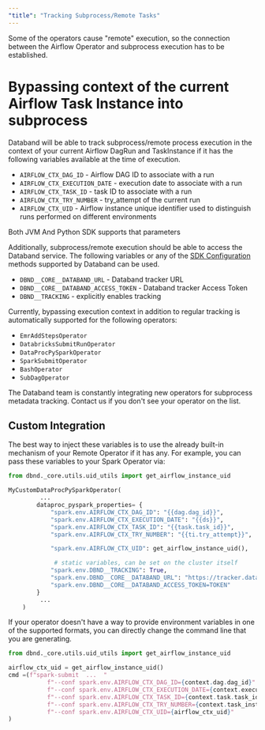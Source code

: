 ```yaml
---
"title": "Tracking Subprocess/Remote Tasks"
---
```

Some of the operators cause "remote" execution, so the connection between the Airflow Operator and subprocess execution has to be established.

# Bypassing context of the current Airflow Task Instance into subprocess
Databand will be able to track subprocess/remote process execution in the context of your current Airflow DagRun and TaskInstance if it has the following variables available at the time of execution.

* `AIRFLOW_CTX_DAG_ID` - Airflow DAG ID to associate with a run
* `AIRFLOW_CTX_EXECUTION_DATE` - execution date to associate with a run
* `AIRFLOW_CTX_TASK_ID` -  task ID to associate with a run
* `AIRFLOW_CTX_TRY_NUMBER` - try_attempt of the current run
* `AIRFLOW_CTX_UID` - Airflow instance unique identifier used to distinguish runs performed on different environments

Both JVM And Python SDK supports that parameters

Additionally, subprocess/remote execution should be able to access the Databand service.  The following variables or any of the [SDK Configuration](doc:dbnd-sdk-configuration) methods supported by Databand can be used.

* `DBND__CORE__DATABAND_URL` - Databand tracker URL
* `DBND__CORE__DATABAND_ACCESS_TOKEN` - Databand tracker Access Token
* `DBND__TRACKING` - explicitly enables tracking

Currently, bypassing execution context in addition to regular tracking is automatically supported for the following operators:
  * `EmrAddStepsOperator`
  * `DatabricksSubmitRunOperator`
  * `DataProcPySparkOperator`
  * `SparkSubmitOperator`
  * `BashOperator`
  * `SubDagOperator`

The Databand team is constantly integrating new operators for subprocess metadata tracking. Contact us if you don't see your operator on the list.


## Custom Integration
The best way to inject these variables is to use the already built-in mechanism of your Remote Operator if it has any. For example, you can pass these variables to your Spark Operator via:

<!-- noqa -->
```python
from dbnd._core.utils.uid_utils import get_airflow_instance_uid

MyCustomDataProcPySparkOperator(
         ...
        dataproc_pyspark_properties= {
            "spark.env.AIRFLOW_CTX_DAG_ID": "{{dag.dag_id}}",
            "spark.env.AIRFLOW_CTX_EXECUTION_DATE": "{{ds}}",
            "spark.env.AIRFLOW_CTX_TASK_ID": "{{task.task_id}}",
            "spark.env.AIRFLOW_CTX_TRY_NUMBER": "{{ti.try_attempt}}",

            "spark.env.AIRFLOW_CTX_UID": get_airflow_instance_uid(),

             # static variables, can be set on the cluster itself
            "spark.env.DBND__TRACKING": True,
            "spark.env.DBND__CORE__DATABAND_URL": "https://tracker.databand.ai",
            "spark.env.DBND__CORE__DATABAND_ACCESS_TOKEN=TOKEN"
        }
         ...
    )
```

 If your operator doesn't have a way to provide environment variables in one of the supported formats, you can directly change the command line that you are generating.


<!-- noqa -->
```python
from dbnd._core.utils.uid_utils import get_airflow_instance_uid

airflow_ctx_uid = get_airflow_instance_uid()
cmd =(f"spark-submit  ...  "
           f"--conf spark.env.AIRFLOW_CTX_DAG_ID={context.dag.dag_id}"
           f"--conf spark.env.AIRFLOW_CTX_EXECUTION_DATE={context.execution_date} "
           f"--conf spark.env.AIRFLOW_CTX_TASK_ID={context.task.task_id} "
           f"--conf spark.env.AIRFLOW_CTX_TRY_NUMBER={context.task_instance.try_attempt} "
           f"--conf spark.env.AIRFLOW_CTX_UID={airflow_ctx_uid}"
)
```
